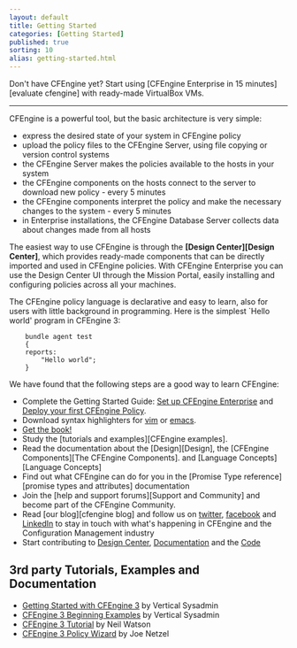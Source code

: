 ```yaml
---
layout: default
title: Getting Started 
categories: [Getting Started]
published: true
sorting: 10
alias: getting-started.html
---
```


Don't have CFEngine yet? Start using
[CFEngine Enterprise in 15 minutes][evaluate cfengine]
with ready-made VirtualBox VMs.

****

CFEngine is a powerful tool, but the basic architecture is very simple:

* express the desired state of your system in CFEngine policy
* upload the policy files to the CFEngine Server, using file copying or 
  version control systems
* the CFEngine Server makes the policies available to the hosts in your system
* the CFEngine components on the hosts connect to the server to download new
  policy - every 5 minutes
* the CFEngine components interpret the policy and make the necessary changes
  to the system - every 5 minutes
* in Enterprise installations, the CFEngine Database Server collects data 
  about changes made from all hosts

The easiest way to use CFEngine is through the 
**[Design Center][Design Center]**, which provides ready-made components that 
can be directly imported and used in  CFEngine policies. With CFEngine 
Enterprise you can use the Design Center UI through the Mission Portal, easily 
installing and configuring policies across all your machines.

The CFEngine policy language is declarative and easy to learn, also for users
with little background in programming. Here is the simplest `Hello world' program in CFEngine 3:

```cf3
    bundle agent test
    {
    reports:
        "Hello world";
    }
```

We have found that the following steps are a good way to learn CFEngine:

* Complete the Getting Started Guide: [Set up CFEngine Enterprise](https://cfengine.com/cfengine-enterprise-getting-started-using-vagrant) and 
     [Deploy your first CFEngine Policy](https://cfengine.com/cfengine-enterprise-getting-started-using-vagrant-step-2).
* Download syntax highlighters for
  [vim](https://github.com/neilhwatson/vim_cf3) or
  [emacs](https://github.com/cfengine/core/blob/master/contrib/cfengine.el).
* <a href="http://cf-learn.info" target="_blank">Get the book!</a>
* Study the [tutorials and examples][CFEngine examples].
* Read the documentation about the [Design][Design],
  the [CFEngine Components][The CFEngine Components].
  and [Language Concepts][Language Concepts]
* Find out what CFEngine can do for you in the
  [Promise Type reference][promise types and attributes] documentation
* Join the [help and support forums][Support and Community] and become part
  of the CFEngine Community.
* Read [our blog][cfengine blog] and follow us on 
  <a href="https://twitter.com/cfengine" target="_blank">twitter</a>,
  <a href="https://www.facebook.com/pages/Cfengine/311003700627?ref=ts" 
     target="_blank">facebook</a> and
  <a href="http://www.linkedin.com/groups?gid=136574&trk=hb_side_g" 
     target="_blank">LinkedIn</a>
  to stay in touch with what's happening in CFEngine and the Configuration 
  Management industry
* Start contributing to
  <a href="https://github.com/cfengine/design-center" target="_blank">Design Center</a>,
  <a href="https://github.com/cfengine/documentation" target="_blank">Documentation</a>
  and the <a href="https://github.com/cfengine/core" target="_blank">Code</a>

## 3rd party Tutorials, Examples and Documentation

* <a href="http://www.verticalsysadmin.com/cfengine/Getting_Started_with_CFEngine_3.pdf"
  target="_blank">Getting Started with CFEngine 3</a> by Vertical Sysadmin
* <a href="http://www.verticalsysadmin.com/cfengine/beginning_examples/" 
  target="_blank">CFEngine 3 Beginning Examples</a> by Vertical Sysadmin
* <a href="http://watson-wilson.ca/2011/05/cfengine-3-cookbook-begins.html" 
  target="_blank">CFEngine 3 Tutorial</a> by Neil Watson
* <a href="http://cfengine.com/policy_wizard/" 
  target="_blank">CFEngine 3 Policy Wizard</a> by Joe Netzel

